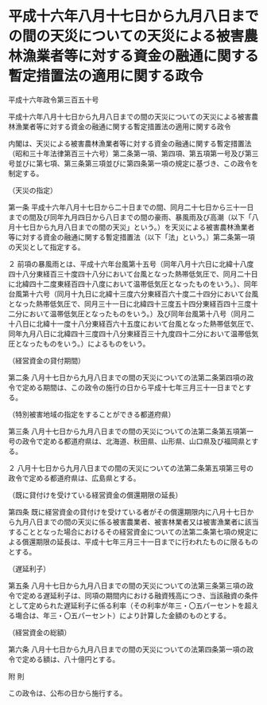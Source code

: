 # 平成十六年八月十七日から九月八日までの間の天災についての天災による被害農林漁業者等に対する資金の融通に関する暫定措置法の適用に関する政令

平成十六年政令第三百五十号

平成十六年八月十七日から九月八日までの間の天災についての天災による被害農林漁業者等に対する資金の融通に関する暫定措置法の適用に関する政令

内閣は、天災による被害農林漁業者等に対する資金の融通に関する暫定措置法（昭和三十年法律第百三十六号）第二条第一項、第四項、第五項第一号及び第三号並びに第七項、第三条第三項並びに第四条第一項の規定に基づき、この政令を制定する。

（天災の指定）

第一条 平成十六年八月十七日から二十日までの間、同月二十七日から三十一日までの間及び同年九月四日から八日までの間の豪雨、暴風雨及び高潮（以下「八月十七日から九月八日までの間の天災」という。）を天災による被害農林漁業者等に対する資金の融通に関する暫定措置法（以下「法」という。）第二条第一項の天災として指定する。

２ 前項の暴風雨とは、平成十六年台風第十五号（同年八月十六日に北緯十八度四十八分東経百三十度四十八分において台風となった熱帯低気圧で、同月二十日に北緯四十二度東経百四十八度において温帯低気圧となったものをいう。）、同年台風第十六号（同月十九日に北緯十三度六分東経百六十度二十四分において台風となった熱帯低気圧で、同月三十一日に北緯四十三度五十四分東経百四十三度十二分において温帯低気圧となったものをいう。）及び同年台風第十八号（同月二十八日に北緯十一度十八分東経百六十五度において台風となった熱帯低気圧で、同年九月八日に北緯四十三度四十八分東経百三十九度四十二分において温帯低気圧となったものをいう。）によるものをいう。

（経営資金の貸付期間）

第二条 八月十七日から九月八日までの間の天災についての法第二条第四項の政令で定める期間は、この政令の施行の日から平成十七年三月三十一日までとする。

（特別被害地域の指定をすることができる都道府県）

第三条 八月十七日から九月八日までの間の天災についての法第二条第五項第一号の政令で定める都道府県は、北海道、秋田県、山形県、山口県及び福岡県とする。

２ 八月十七日から九月八日までの間の天災についての法第二条第五項第三号の政令で定める都道府県は、広島県とする。

（既に貸付けを受けている経営資金の償還期限の延長）

第四条 既に経営資金の貸付けを受けている者がその償還期限内に八月十七日から九月八日までの間の天災に係る被害農業者、被害林業者又は被害漁業者に該当することとなった場合におけるその経営資金についての法第二条第七項の規定による償還期限の延長は、平成十七年三月三十一日までに行われたものに限るものとする。

（遅延利子）

第五条 八月十七日から九月八日までの間の天災についての法第三条第三項の政令で定める遅延利子は、同項の期間内における融資残高につき、当該融資の条件として定められた遅延利子に係る利率（その利率が年三・〇五パーセントを超える塲合は、年三・〇五パーセント）により計算した金額のものとする。

（経営資金の総額）

第六条 八月十七日から九月八日までの間の天災についての法第四条第一項の政令で定める額は、八十億円とする。

附 則

この政令は、公布の日から施行する。
